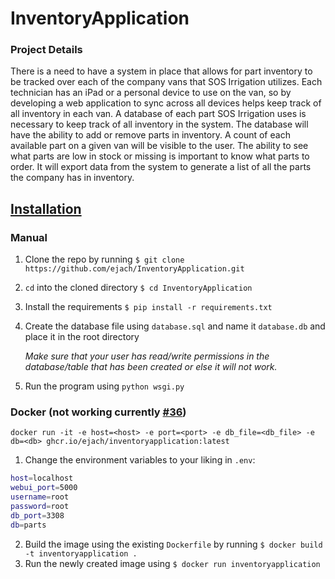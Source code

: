 # InventoryApplication

### Project Details
There is a need to have a system in place that allows for part inventory to be tracked over each of the company vans that SOS Irrigation utilizes. Each technician has an iPad or a personal device to use on the van, so by developing a web application to sync across all devices helps keep track of all inventory in each van. A database of each part SOS Irrigation uses is necessary to keep track of all inventory in the system. The database will have the ability to add or remove parts in inventory. A count of each available part on a given van will be visible to the user. The ability to see what parts are low in stock or missing is important to know what parts to order. It will export data from the system to generate a list of all the parts the company has in inventory.

## [Installation](https://github.com/ejach/InventoryApplication/wiki/Installation)

### Manual

1. Clone the repo by running `$ git clone https://github.com/ejach/InventoryApplication.git`
2. `cd` into the cloned directory `$ cd InventoryApplication`
3. Install the requirements `$ pip install -r requirements.txt`
4. Create the database file using `database.sql` and name it `database.db` and place it in the root directory

    _Make sure that your user has read/write permissions in the database/table that has been created or else it will not work._

6. Run the program using `python wsgi.py`

### Docker (not working currently [#36](https://github.com/ejach/InventoryApplication/issues/36))
`docker run -it -e host=<host> -e port=<port> -e db_file=<db_file> -e db=<db> ghcr.io/ejach/inventoryapplication:latest`

1. Change the environment variables to your liking in `.env`:
```bash
host=localhost
webui_port=5000
username=root
password=root
db_port=3308
db=parts
```
2. Build the image using the existing `Dockerfile` by running `$ docker build -t inventoryapplication .`
3. Run the newly created image using `$ docker run inventoryapplication`

